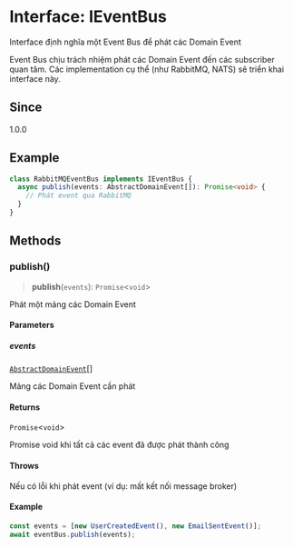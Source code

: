 # Interface: IEventBus

Interface định nghĩa một Event Bus để phát các Domain Event

Event Bus chịu trách nhiệm phát các Domain Event đến các subscriber quan tâm.
Các implementation cụ thể (như RabbitMQ, NATS) sẽ triển khai interface này.

## Since

1.0.0

## Example

```typescript
class RabbitMQEventBus implements IEventBus {
  async publish(events: AbstractDomainEvent[]): Promise<void> {
    // Phát event qua RabbitMQ
  }
}
```

## Methods

<a id="publish"></a>

### publish()

> **publish**(`events`): `Promise`\<`void`\>

Phát một mảng các Domain Event

#### Parameters

##### events

[`AbstractDomainEvent`](/libraries/common-domain/Class.AbstractDomainEvent.md)[]

Mảng các Domain Event cần phát

#### Returns

`Promise`\<`void`\>

Promise void khi tất cả các event đã được phát thành công

#### Throws

Nếu có lỗi khi phát event (ví dụ: mất kết nối message broker)

#### Example

```typescript
const events = [new UserCreatedEvent(), new EmailSentEvent()];
await eventBus.publish(events);
```
